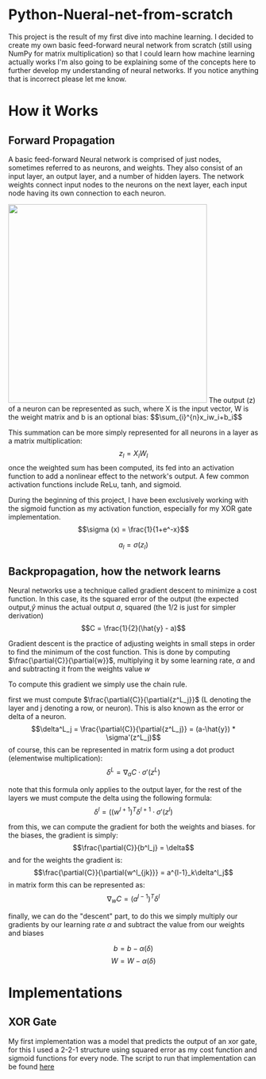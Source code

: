 # Python-Nueral-net-from-scratch

This project is the result of my first dive into machine learning. I decided to create my own basic feed-forward neural network from scratch (still using NumPy for matrix multiplication) so that I could learn how machine learning actually works I'm also going to be explaining some of the concepts here to further develop my understanding of neural networks. If you notice anything that is incorrect please let me know.

# How it Works

## Forward Propagation 
A basic feed-forward Neural network is comprised of just nodes, sometimes referred to as neurons, and weights. They also consist of an input layer, an output layer, and a number of hidden layers. The network weights connect input nodes to the neurons on the next layer, each input node having its own connection to each neuron.

<img style="height:400px" src="https://user-images.githubusercontent.com/106884609/191625252-3e7dae53-37f7-4e1d-8842-8cad55164548.png" />
The output (z) of a neuron can be represented as such, where X is the input vector, W is the weight matrix and b is an optional bias:
$$\sum_{i}^{n}x_iw_i+b_i$$

This summation can be more simply represented for all neurons in a layer as a matrix multiplication:
<br/>$$z_l = X_lW_l$$
once the weighted sum has been computed, its fed into an activation function to add a nonlinear effect to the network's output. A few common activation functions include ReLu, tanh, and sigmoid.

During the beginning of this project, I have been exclusively working with the sigmoid function as my activation function, especially for my XOR gate implementation.
<br/>
$$\sigma (x) = \frac{1}{1+e^-x}$$

$$a_l = \sigma(z_l)$$

## Backpropagation, how the network learns

Neural networks use a technique called gradient descent to minimize a cost function. In this case, its the squared error of the output (the expected output,$\hat{y}$ minus the actual output $a$, squared (the 1/2 is just for simpler derivation)
$$C = \frac{1}{2}(\hat{y} - a)$$


Gradient descent is the practice of adjusting weights in small steps in order to find the minimum of the cost function. This is done by computing $\frac{\partial{C}}{\partial{w}}$, multiplying it by some learning rate, $\alpha$ and and subtracting it from the weights value $w$ 

To compute this gradient we simply use the chain rule.

first we must compute $\frac{\partial{C}}{\partial{z^L_j}}$ (L denoting the layer and j denoting a row, or neuron). This is also known as the error or delta of a neuron.
$$\delta^L_j = \frac{\partial{C}}{\partial{z^L_j}} = (a-\hat{y}) * \sigma'(z^L_j)$$
of course, this can be represented in matrix form using a dot product (elementwise multiplication):
$$\delta^L = \nabla_aC \cdot \sigma'(z^L)$$

note that this formula only applies to the output layer, for the rest of the layers we must compute the delta using the following formula:
$$\delta^l = ((w^{l+1})^T\delta^{l+1} \cdot \sigma'(z^l)$$

from this, we can compute the gradient for both the weights and biases. for the biases, the gradient is simply:
$$\frac{\partial{C}}{b^l_j} = \delta$$
and for the weights the gradient is:
$$\frac{\partial{C}}{\partial{w^l_{jk}}} = a^{l-1}_k\delta^l_j$$
in matrix form this can be represented as:
$$\nabla_wC =(a^{l-1})^T\delta^l$$

finally, we can do the "descent" part, to do this we simply multiply our gradients by our learning rate $\alpha$ and subtract the value from our weights and biases

$$b = b - \alpha(\delta)$$
$$W = W - \alpha(\delta)$$

# Implementations
## XOR Gate
My first implementation was a model that predicts the output of an xor gate, for this I used a 2-2-1 structure using squared error as my cost function and sigmoid functions for every node. The script to run that implementation can be found [here](/implementations/XOR/XOR.py)




